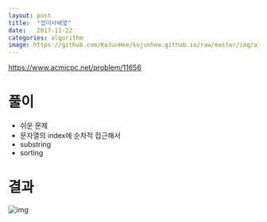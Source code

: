 ```yaml
---
layout: post
title:  "접미사배열"
date:   2017-11-22
categories: algorithm
image: https://github.com/KoJunHee/kojunhee.github.io/raw/master/img/algorithm.png
---
```


<https://www.acmicpc.net/problem/11656>

# 풀이

- 쉬운 문제 
- 문자열의 index에 순차적 접근해서
- substring
- sorting 

# 결과

![img](https://github.com/KoJunHee/kojunhee.github.io/raw/master/img/47.png)







	
